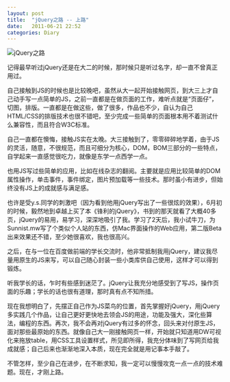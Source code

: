 ```yaml
---
layout: post
title:  "jQuery之路 -- 上路"
date:   2011-06-21 22:52
categories: Diary
---
```


![jQuery之路](https://i.imgur.com/rTmq6zK.png)

记得最早听过jQuery还是在大二的时候，那时候只是听过名字，却一直不曾真正用过。

自己接触到JS的时候也是比较晚吧，虽然从大一起开始接触网页，到大三上才自己动手写一点简单的JS，之前一直都是在做页面的工作，难听点就是“页面仔”，切图，排版。一直都是在做这些，做了很多，作品也不少，自认为自己HTML/CSS的排版技术也很不错吧，至少完成一些简单的页面根本用不着测试什么兼容性，而且符合W3C标准。

自己一直都在懊悔，接触JS实在太晚。大三接触到了，零零碎碎地学着，由于JS的灵活，随意，不很规范，而且可细分为核心，DOM，BOM三部分的一些特点，自学起来一直感觉很吃力，就像是东学一点西学一点。

也用JS写过些简单的应用，比如在线杂志的翻阅。主要就是应用比较简单的DOM属性操作，单击事件，事件绑定，图片预加载等一些技术。那时虽小有进步，但始终没有JS上的成就感与满足感。

也许是受y.s.同学的刺激吧（因为看到他用jQuery写出了一些很炫的效果），6月初的时候，毅然地到卓越上买了本《锋利的jQuery》，书到的那天就看了大概40多页，jQuery的易用，易学习，深深地吸引了我。学习了2天后，我小试牛刀，为Sunnist.mw写了个类似个人站的东西，仿Mac界面操作的Web应用，第二版Beta出来效果还不错，至少她很喜欢，我也很高兴。

之后，在与一位在百度做前端的学长交流时，他非常抵制我用jQuery，建议我尽量用原生的JS来写，可以自己随心封装一些小类库供自己使用，这样才可以得到锻炼。

听我学长的话，乍时有些感到迷茫了。jQuery让我充分地感受到了写JS，操作页面的乐趣；学长的话也很有道理，那时真有点不知所措。

现在我想明白了，先摆正自己作为JS菜鸟的位置，首先掌握好jQuery，用jQuery多实践几个作品，让自己更好更快地去领会JS的用途，功能及强大，深化些算法，编程的东西。再次，我不会再对jQuery有过多的怀念，回头来对付原生JS，面对那些最原始的东西。就像自己大一刚接触网页一样，开始就只知道用DW可视化来拖放table，用CSS工具设置样式，所见即所得，我充分体味到了写网页给我成就感；自己后来也渐渐地深入本质，现在完全就是用记事本手敲了。

不管怎样，至少自己在进步，在不断求知，我一定可以慢慢攻克一点一点的技术难题。现在，才刚上路。
